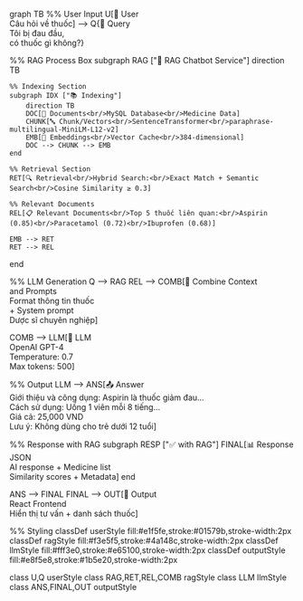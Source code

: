 graph TB
%% User Input
U[👤 User<br/>Câu hỏi về thuốc] --> Q{📝 Query<br/>Tôi bị đau đầu,<br/>có thuốc gì không?}

%% RAG Process Box
subgraph RAG ["🤖 RAG Chatbot Service"]
    direction TB
    
    %% Indexing Section
    subgraph IDX ["📚 Indexing"]
        direction TB
        DOC[📄 Documents<br/>MySQL Database<br/>Medicine Data]
        CHUNK[🔤 Chunk/Vectors<br/>SentenceTransformer<br/>paraphrase-multilingual-MiniLM-L12-v2]
        EMB[🧠 Embeddings<br/>Vector Cache<br/>384-dimensional]
        DOC --> CHUNK --> EMB
    end
    
    %% Retrieval Section
    RET[🔍 Retrieval<br/>Hybrid Search:<br/>Exact Match + Semantic Search<br/>Cosine Similarity ≥ 0.3]
    
    %% Relevant Documents
    REL[📋 Relevant Documents<br/>Top 5 thuốc liên quan:<br/>Aspirin (0.85)<br/>Paracetamol (0.72)<br/>Ibuprofen (0.68)]
    
    EMB --> RET
    RET --> REL
end

%% LLM Generation
Q --> RAG
REL --> COMB[🔄 Combine Context<br/>and Prompts<br/>Format thông tin thuốc<br/>+ System prompt<br/>Dược sĩ chuyên nghiệp]

COMB --> LLM[🧠 LLM<br/>OpenAI GPT-4<br/>Temperature: 0.7<br/>Max tokens: 500]

%% Output
LLM --> ANS[📤 Answer<br/>Giới thiệu và công dụng: Aspirin là thuốc giảm đau...<br/>Cách sử dụng: Uống 1 viên mỗi 8 tiếng...<br/>Giá cả: 25,000 VND<br/>Lưu ý: Không dùng cho trẻ dưới 12 tuổi]

%% Response with RAG
subgraph RESP ["✅ with RAG"]
    FINAL[📊 Response JSON<br/>AI response + Medicine list<br/>Similarity scores + Metadata]
end

ANS --> FINAL
FINAL --> OUT[📱 Output<br/>React Frontend<br/>Hiển thị tư vấn + danh sách thuốc]

%% Styling
classDef userStyle fill:#e1f5fe,stroke:#01579b,stroke-width:2px
classDef ragStyle fill:#f3e5f5,stroke:#4a148c,stroke-width:2px
classDef llmStyle fill:#fff3e0,stroke:#e65100,stroke-width:2px
classDef outputStyle fill:#e8f5e8,stroke:#1b5e20,stroke-width:2px

class U,Q userStyle
class RAG,RET,REL,COMB ragStyle
class LLM llmStyle
class ANS,FINAL,OUT outputStyle
